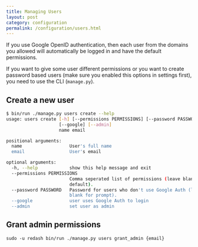 ```yaml
--- 
title: Managing Users
layout: post
category: configuration 
permalink: /configuration/users.html
---
```


If you use Google OpenID authentication, then each user from the domains you allowed will automatically be logged in and have the default permissions.

If you want to give some user different permissions or you want to create password based users (make sure you enabled this options in settings first), you need to use the CLI (`manage.py`).

## Create a new user

```bash
$ bin/run ./manage.py users create --help
usage: users create [-h] [--permissions PERMISSIONS] [--password PASSWORD]
                    [--google] [--admin]
                    name email

positional arguments:
  name                  User's full name
  email                 User's email

optional arguments:
  -h, --help            show this help message and exit
  --permissions PERMISSIONS
                        Comma seperated list of permissions (leave blank for
                        default).
  --password PASSWORD   Password for users who don't use Google Auth (leave
                        blank for prompt).
  --google              user uses Google Auth to login
  --admin               set user as admin
```

## Grant admin permissions

`sudo -u redash bin/run ./manage.py users grant_admin {email}`

